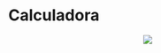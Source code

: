 # Calculadora

<div align="center">
<img src= "https://github.com/JheniferDayse/Calculadora/issues/1#issue-1681715885" widht="700px" />
</div>
